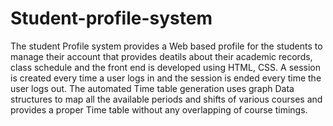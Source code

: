 # Student-profile-system
The student Profile system provides a Web based profile for the students to manage their account that provides deatils about their academic records, class schedule and the front end is developed using HTML, CSS.
A session is created every time a user logs in and the session is ended every time the user logs out.
The automated Time table generation uses graph Data structures to map all the available periods and shifts of various courses and provides a proper Time table without  any overlapping of course timings. 
